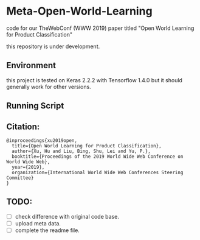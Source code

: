 # Meta-Open-World-Learning
code for our TheWebConf (WWW 2019) paper titled "Open World Learning for Product Classification"

this repository is under development.

## Environment
this project is tested on Keras 2.2.2 with Tensorflow 1.4.0 but it should generally work for other versions.

## Running Script


## Citation:
```
@inproceedings{xu2019open,
  title={Open World Learning for Product Classification},
  author={Xu, Hu and Liu, Bing, Shu, Lei and Yu, P.},
  booktitle={Proceedings of the 2019 World Wide Web Conference on World Wide Web},
  year={2019},
  organization={International World Wide Web Conferences Steering Committee}
}
```

## TODO:
- [ ] check difference with original code base.
- [ ] upload meta data.
- [ ] complete the readme file.
